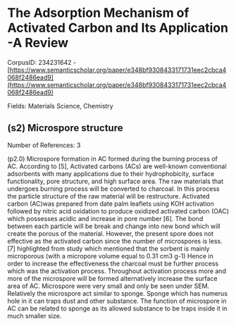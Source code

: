 # The Adsorption Mechanism of Activated Carbon and Its Application -A Review

CorpusID: 234231642 - [https://www.semanticscholar.org/paper/e348bf9308433171731eec2cbca4068f2486ead9](https://www.semanticscholar.org/paper/e348bf9308433171731eec2cbca4068f2486ead9)

Fields: Materials Science, Chemistry

## (s2) Microspore structure
Number of References: 3

(p2.0) Microspore formation in AC formed during the burning process of AC. According to [5], Activated carbons (ACs) are well-known conventional adsorbents with many applications due to their hydrophobicity, surface functionality, pore structure, and high surface area. The raw materials that undergoes burning process will be converted to charcoal. In this process the particle structure of the raw material will be restructure. Activated carbon (AC)was prepared from date palm leaflets using KOH activation followed by nitric acid oxidation to produce oxidized activated carbon (OAC) which possesses acidic and increase in pore number [6]. The bond between each particle will be break and change into new bond which will create the porous of the material. However, the present spore does not effective as the activated carbon since the number of microspores is less. [7] highlighted from study which mentioned that the sorbent is mainly microporous (with a micropore volume equal to 0.31 cm3 g-1) Hence in order to increase the effectiveness the charcoal must be further process which was the activation process. Throughout activation process more and more of the microspore will be formed alternatively increase the surface area of AC. Microspore were very small and only be seen under SEM. Relatively the microspore act similar to sponge. Sponge which has numerus hole in it can traps dust and other substance. The function of microspore in AC can be related to sponge as its allowed substance to be traps inside it in much smaller size.
